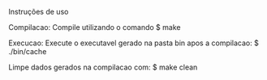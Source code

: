 Instruções de uso 

Compilacao: Compile utilizando o comando $ make

Execucao: Execute o executavel gerado na pasta bin apos a compilacao: $ ./bin/cache

Limpe dados gerados na compilacao com: $ make clean